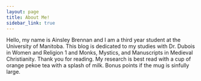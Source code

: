```yaml
---
layout: page
title: About Me!
sidebar_link: true
---
```


Hello, my name is Ainsley Brennan and I am a third year student at the University of Manitoba. This blog is dedicated to my studies with Dr. Dubois in Women and Religion 1 and Monks, Mystics, and Manuscripts in Medieval Christianity. Thank you for reading. 
My research is best read with a cup of orange pekoe tea with a splash of milk. Bonus points if the mug is sinfully large. 

